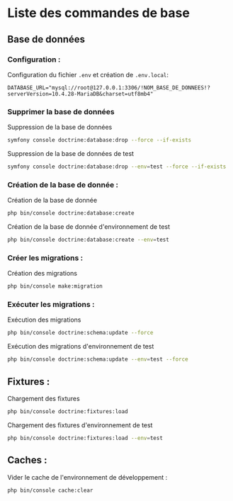 # Liste des commandes de base

## Base de données

### Configuration :
Configuration du fichier `.env` et création de `.env.local`:
```dotenv
DATABASE_URL="mysql://root@127.0.0.1:3306/!NOM_BASE_DE_DONNEES!?serverVersion=10.4.28-MariaDB&charset=utf8mb4"
```

### Supprimer la base de données
Suppression de la base de données
```bash
symfony console doctrine:database:drop --force --if-exists
```
Suppression de la base de données de test
```bash
symfony console doctrine:database:drop --env=test --force --if-exists
```

### Création de la base de donnée :
Création de la base de donnée
```bash
php bin/console doctrine:database:create
```
Création de la base de donnée d'environnement de test
```bash
php bin/console doctrine:database:create --env=test
```

### Créer les migrations :
Création des migrations
```bash
php bin/console make:migration
```

### Exécuter les migrations :
Exécution des migrations
```bash
php bin/console doctrine:schema:update --force
```
Exécution des migrations d'environnement de test
```bash
php bin/console doctrine:schema:update --env=test --force
```

## Fixtures :
Chargement des fixtures
```bash
php bin/console doctrine:fixtures:load
```
Chargement des fixtures d'environnement de test
```bash
php bin/console doctrine:fixtures:load --env=test
```

## Caches :
Vider le cache de l'environnement de développement :
```bash
php bin/console cache:clear
```